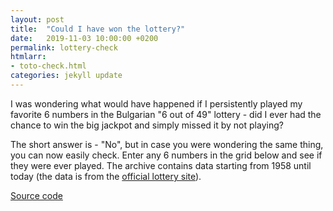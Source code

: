 ```yaml
---
layout: post
title:  "Could I have won the lottery?"
date:   2019-11-03 10:00:00 +0200
permalink: lottery-check
htmlarr:
- toto-check.html
categories: jekyll update
---
```


I was wondering what would have happened if I persistently played my favorite
6 numbers in the Bulgarian "6 out of 49" lottery - did I ever had the chance
to win the big jackpot and simply missed it by not playing?

The short answer is - "No", but in case you were wondering the same thing, you
can now easily check. Enter any 6 numbers in the grid below and
see if they were ever played. The archive contains data starting from 1958 until
today (the data is from the [official lottery site](http://www.toto.bg/statistika/6x49)).

[Source code](https://github.com/ggerganov/toto-check)
